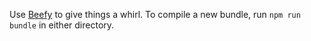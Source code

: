 Use [Beefy](http://didact.us/beefy/) to give things a whirl.
To compile a new bundle, run `npm run bundle` in either directory.
